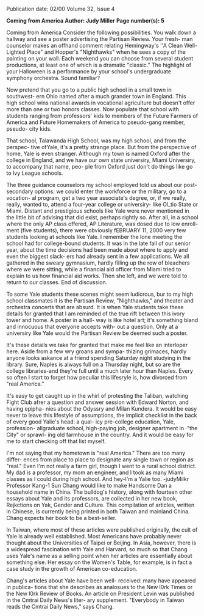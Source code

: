 Publication date: 02/00
Volume 32, Issue 4

**Coming from America**
**Author: Judy Miller**
**Page number(s): 5**

Coming from America 
Consider the following possibilities. You 
walk down a hallway and see a poster 
advertising the Partisan Review. Your fresh-
man counselor makes an offhand comment 
relating Hemingway's ''A Clean Well-
Lighted Place" and Hopper's "Nighthawks" 
when he sees a copy of the painting on your 
wall. Each weekend you can choose from 
several student productions, at least one of 
which is a dramatic "classic." The highlight 
of your Halloween is a performance by 
your school's undergraduate symphony 
orchestra. Sound familiar? 

Now pretend that you go to a public 
high school in a small town in southwest-
ern Ohio named after a much grander 
town in England. This high school wins 
national awards in vocational agriculture 
but doesn't offer more than one or two 
honors classes. Now populate that school 
with students ranging from professors' kids 
to members of the Future Farmers of 
America and Future Homemakers of 
America to pseudo-gang member, pseudo-
city kids. 

That school, Talawanda High School, 
was my high school, and from the perspec-
tive ofYale, it's a pretty strange place. But 
from the perspective of home, Yale is even 
stranger. Although my town is named 
Oxford after the college in England, and 
we have our own state universiry, Miami 
Universiry, to accompany that name, peo-
ple from Oxford just don't do things like go 
to Ivy League schools. 

The three guidance counselors my 
school employed told us about our post-
secondary options: we could enter the 
workforce or the military, go to a vocation-
al program, get a two year associate's 
degree, or, if we really, really, wanted to, 
attend a four-year college or universiry-
like Ol_tio State or Miami. Distant and 
prestigious schools like Yale were never 
mentioned in the little bit of advising that 
did exist, perhaps rightly so. After all, in a 
school where the only AP class offered, AP 
Literature, was dosed due to low enroll-
ment (five students), there were obviously 
fEBRUARY 11, 2000 
very few students looking at schools like 
Yale. I remember the lone meeting the 
school had for college-bound students. It 
was in the late fall of our senior year, about 
the time decisions had been made about 
where to apply and even the biggest slack-
ers had already sent in a few applications. 
We all gathered in the sweary gymnasium, 
hardly filling up the row of bleachers where 
we were sitting, while a financial aid officer 
from Miami tried to explain to us how 
financial aid works. Then she left, and we 
were told to return to our classes. End of 
discussion. 

To some Yale students these scenes 
might seem ludicrous, bur to my high 
school classmates it is the Partisan Review, 
"Nighthawks," and theater and orchestra 
concerts that are absurd. It is when Yale 
students take these details for granted that 
I am reminded of the true rift between this 
ivory tower and home. A poster in a hall-
way is like hotel art; it's something bland 
and innocuous that everyone accepts with-
out a question. Only at a universiry like 
Yale would the Partisan Review be deemed 
such a poster. 

It's these details we take for granted 
that make me feel like an interloper here. 
Aside from a few wry groans and sympa-
thizing grimaces, hardly anyone looks 
askance at a friend spending Saturday night 
studying in the library. Sure, Naples is 
always full on a Thursday night, but so are 
the college libraries-and they're full until 
a much later hour than Naples. Every so 
often I start to forget how peculiar this 
lifesryle is, how divorced from "real 
America." 

It's easy to get caught up in the whirl 
of protesting the Taliban, watching Fight 
Club afrer a question and answer session 
with Edward Norton, and having epipha-
nies about the Odyssry and Milan Kundera. 
It would be easy never to leave this lifestyle 
of assumptions, the implicit checklist in 
the back of every good Yalie's head: a qual-
icy pre-college education, Yale, profession-
allgraduate 
school, 
high-paying job, 
designer apartment in ·"the City" or sprawl-
ing old farmhouse in the country. And it 
would be easy for me to start checking off 
that list myself. 

I'm not saying that my hometown is 
"real America." There are too many differ-
ences from place to place to designate any 
single town or region as "real." Even I'm 
not really a farm girl, though I went to a 
rural school district. My dad is a professor, 
my mom an engineer, and I took as many 
Miami classes as I could during high 
school. And hey-l'm a Yalie too. 
-judyMilkr 
Professor Kang-1 Sun Chang would like to 
make Handsome Dan a household name in 
China. The bulldog's history, along with 
fourteen other essays about Yale and its 
professors, are collected in her new book, 
Rejkctions on Yak, Gender and Culture. This 
compilation of articles, written in Chinese, 
is currently being printed in both Taiwan 
and mainland China. Chang expects her 
book to be a best-seller. 

In Taiwan, where most of these articles 
were published originally, the cult of Yale is 
already well established. Most Americans 
have probably never thought about the 
Universities of Taipei or Beijing. In Asia, 
however, there is a widespread fascination 
with Yale and Harvard, so much so that 
Chang uses Yale's name as a selling point 
when her articles are essentially about 
something else. Her essay on the Women's 
Table, for example, is in fact a case study in 
the growth of American co-education. 

Chang's articles about Yale have been well-
received: many have appeared in publica-
tions that she describes as analosues to the 
New l0rk Times or the New l0rk Review of 
Books. An article on President Levin was 
published in the Cmtrai Daily News's liter-
ary supplement. "Everybody in Taiwan 
reads the Cmtrai Daily News," says Chang.